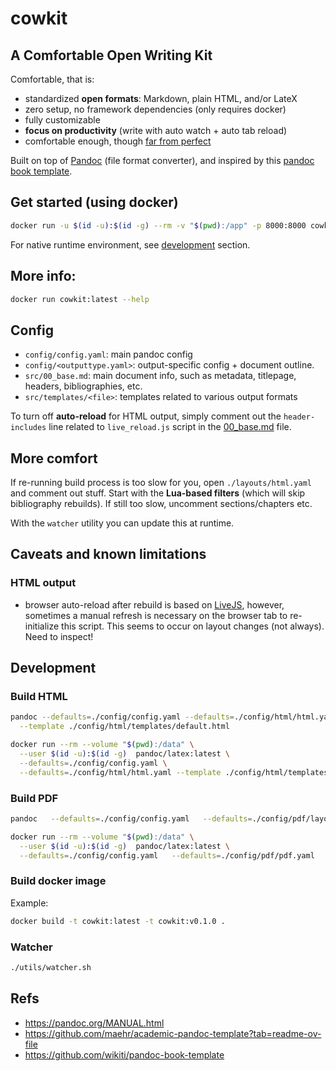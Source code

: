 # cowkit

## A Comfortable Open Writing Kit

Comfortable, that is:
- standardized <b>open formats</b>: Markdown, plain HTML, and/or LateX
- zero setup, no framework dependencies (only requires docker)
- fully customizable
- <b>focus on productivity</b> (write with auto watch + auto tab reload)
- comfortable enough, though [far from perfect](#caveats-and-known-limitations)

Built on top of [Pandoc](https://pandoc.org/) (file format converter), and inspired by this [pandoc book template](https://github.com/wikiti/pandoc-book-template).

## Get started (using docker)

```sh
docker run -u $(id -u):$(id -g) --rm -v "$(pwd):/app" -p 8000:8000 cowkit:latest
```

For native runtime environment, see [development](#development) section.

## More info:

```sh
docker run cowkit:latest --help
```

## Config

- `config/config.yaml`: main pandoc config
- `config/<outputtype.yaml>`: output-specific config + document outline.
- `src/00_base.md`: main document info, such as metadata, titlepage, headers, bibliographies, etc.
- `src/templates/<file>`: templates related to various output formats

To turn off <b>auto-reload</b> for HTML output, simply comment out the `header-includes` line related to `live_reload.js` script in the
[00_base.md](./src/00_base.md) file.

## More comfort

If re-running build process is too slow for you, open `./layouts/html.yaml` and comment out stuff. Start with the <b>Lua-based filters</b> (which will skip
bibliography rebuilds). If still too slow, uncomment sections/chapters etc.

With the `watcher` utility you can update this at runtime.

## Caveats and known limitations

### HTML output

- browser auto-reload after rebuild is based on [LiveJS](https://livejs.com/), however, sometimes a manual refresh is necessary on the browser tab
  to re-initialize this script. This seems to occur on layout changes (not always). Need to inspect!

## Development

### Build HTML

```sh
pandoc --defaults=./config/config.yaml --defaults=./config/html/html.yaml \
  --template ./config/html/templates/default.html
```

```sh
docker run --rm --volume "$(pwd):/data" \
  --user $(id -u):$(id -g)  pandoc/latex:latest \
  --defaults=./config/config.yaml \
  --defaults=./config/html/html.yaml --template ./config/html/templates/default.html
```

### Build PDF

```sh
pandoc   --defaults=./config/config.yaml   --defaults=./config/pdf/layout.yaml
```

```sh
docker run --rm --volume "$(pwd):/data" \
  --user $(id -u):$(id -g)  pandoc/latex:latest \
  --defaults=./config/config.yaml   --defaults=./config/pdf/pdf.yaml
```

### Build docker image

Example:

```sh
docker build -t cowkit:latest -t cowkit:v0.1.0 .
```

### Watcher

```sh
./utils/watcher.sh
```

## Refs

- https://pandoc.org/MANUAL.html
- https://github.com/maehr/academic-pandoc-template?tab=readme-ov-file
- https://github.com/wikiti/pandoc-book-template

